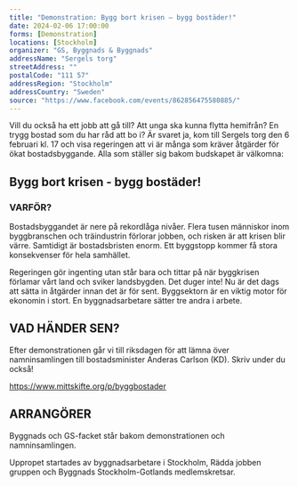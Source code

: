 ```yaml
---
title: "Demonstration: Bygg bort krisen – bygg bostäder!"
date: 2024-02-06 17:00:00
forms: [Demonstration]
locations: [Stockholm]
organizer: "GS, Byggnads & Byggnads"
addressName: "Sergels torg"
streetAddress: ""
postalCode: "111 57"
addressRegion: "Stockholm"
addressCountry: "Sweden"
source: "https://www.facebook.com/events/862856475580885/"
---
```

Vill du också ha ett jobb att gå till? Att unga ska kunna flytta hemifrån? En trygg bostad som du har råd att bo i? Är svaret ja, kom till Sergels torg den 6 februari kl. 17 och visa regeringen att vi är många som kräver åtgärder för ökat bostadsbyggande.
Alla som ställer sig bakom budskapet är välkomna:

## Bygg bort krisen - bygg bostäder!

### VARFÖR?

Bostadsbyggandet är nere på rekordlåga nivåer. Flera tusen människor inom byggbranschen och träindustrin förlorar jobben, och risken är att krisen blir värre. Samtidigt är bostadsbristen enorm. Ett byggstopp kommer få stora konsekvenser för hela samhället.

Regeringen gör ingenting utan står bara och tittar på när byggkrisen förlamar vårt land och sviker landsbygden. Det duger inte! Nu är det dags att sätta in åtgärder innan det är för sent. Byggsektorn är en viktig motor för ekonomin i stort. En byggnadsarbetare sätter tre andra i arbete.

## VAD HÄNDER SEN?

Efter demonstrationen går vi till riksdagen för att lämna över namninsamlingen till bostadsminister Anderas Carlson (KD). Skriv under du också!

https://www.mittskifte.org/p/byggbostader

## ARRANGÖRER

Byggnads och GS-facket står bakom demonstrationen och namninsamlingen.

Uppropet startades av byggnadsarbetare i Stockholm, Rädda jobben gruppen och Byggnads Stockholm-Gotlands medlemskretsar.